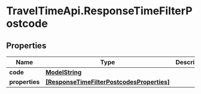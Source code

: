 # TravelTimeApi.ResponseTimeFilterPostcode

## Properties

Name | Type | Description | Notes
------------ | ------------- | ------------- | -------------
**code** | [**ModelString**](ModelString.md) |  | 
**properties** | [**[ResponseTimeFilterPostcodesProperties]**](ResponseTimeFilterPostcodesProperties.md) |  | 


